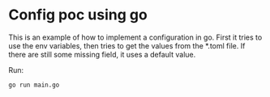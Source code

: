 # Config poc using go
This is an example of how to implement a configuration in go. First it tries to use the env variables, then tries to get the values from the *.toml file. If there are still some missing field, it uses a default value.

Run:
```
go run main.go
```